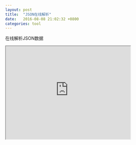 ```yaml
---
layout: post
title:  "JSON在线解析"
date:   2016-08-08 21:02:32 +0800
categories: tool
---
```



在线解析JSON数据

<html lang="en"> 
<iframe src="http://json.parser.online.fr" width="400" height="300"></iframe>
</html>

